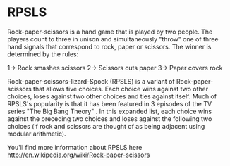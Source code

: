 # RPSLS

Rock-paper-scissors is a hand game that is played by two people. The players count to three in unison and simultaneously "throw” one of three hand signals that correspond to rock, paper or scissors. The winner is determined by the rules:

1-> Rock smashes scissors
2-> Scissors cuts paper
3-> Paper covers rock

Rock-paper-scissors-lizard-Spock (RPSLS) is a variant of Rock-paper-scissors that allows five choices. Each choice wins against two other choices, loses against two other choices and ties against itself. Much of RPSLS's popularity is that it has been featured in 3 episodes of the TV series "The Big Bang Theory" . 
In this expanded list, each choice wins against the preceding two choices and loses against the following two choices (if rock and scissors are thought of as being adjacent using modular arithmetic).

You'll find more information about RPSLS here http://en.wikipedia.org/wiki/Rock-paper-scissors
